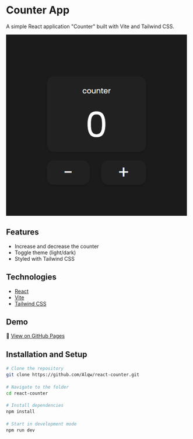 # Counter App

A simple React application "Counter" built with Vite and Tailwind CSS.

![Preview](screenshot.png)

## Features
- Increase and decrease the counter
- Toggle theme (light/dark)
- Styled with Tailwind CSS

## Technologies
- [React](https://react.dev/)
- [Vite](https://vitejs.dev/)
- [Tailwind CSS](https://tailwindcss.com/)

## Demo
🔗 [View on GitHub Pages](https://alqw.github.io/react-counter/)  

## Installation and Setup
```sh
# Clone the repository
git clone https://github.com/Alqw/react-counter.git

# Navigate to the folder
cd react-counter

# Install dependencies
npm install

# Start in development mode
npm run dev
